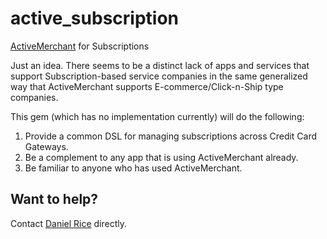 # active_subscription
[ActiveMerchant](https://github.com/activemerchant/active_merchant) for Subscriptions

Just an idea.  There seems to be a distinct lack of apps and services that support Subscription-based service companies in the same generalized way that ActiveMerchant supports E-commerce/Click-n-Ship type companies.

This gem (which has no implementation currently) will do the following:
  1.  Provide a common DSL for managing subscriptions across Credit Card Gateways.
  2.  Be a complement to any app that is using ActiveMerchant already.
  3.  Be familiar to anyone who has used ActiveMerchant.

## Want to help?

Contact [Daniel Rice](https://github.com/danielricecodes) directly.
